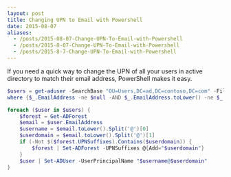 ```yaml
---
layout: post
title: Changing UPN to Email with Powershell
date: 2015-08-07
aliases:
  - /posts/2015-08-07-Change-UPN-To-Email-with-Powershell
  - /posts/2015-8-07-Change-UPN-To-Email-with-Powershell
  - /posts/2015-8-7-Change-UPN-To-Email-with-Powershell
---
```


If you need a quick way to change the UPN of all your users in active directory to match their email address, PowerShell makes it easy.

```powershell
$users = get-aduser -SearchBase "OU=Users,DC=ad,DC=contoso,DC=com" -Filter * -Properties EmailAddress |
where {$_.EmailAddress -ne $null -AND $_.EmailAddress.toLower() -ne $_.UserPrincipalName.toLower()}

foreach ($user in $users) {
    $forest = Get-ADForest
    $email = $user.EmailAddress
    $username = $email.toLower().Split('@')[0]
    $userdomain = $email.toLower().Split('@')[1]
    if (-Not $($forest.UPNSuffixes).Contains($userdomain)) {
        $forest | Set-ADForest -UPNSuffixes @{Add="$userdomain"}
    }
    $user | Set-ADUser -UserPrincipalName "$username@$userdomain"
}
```
